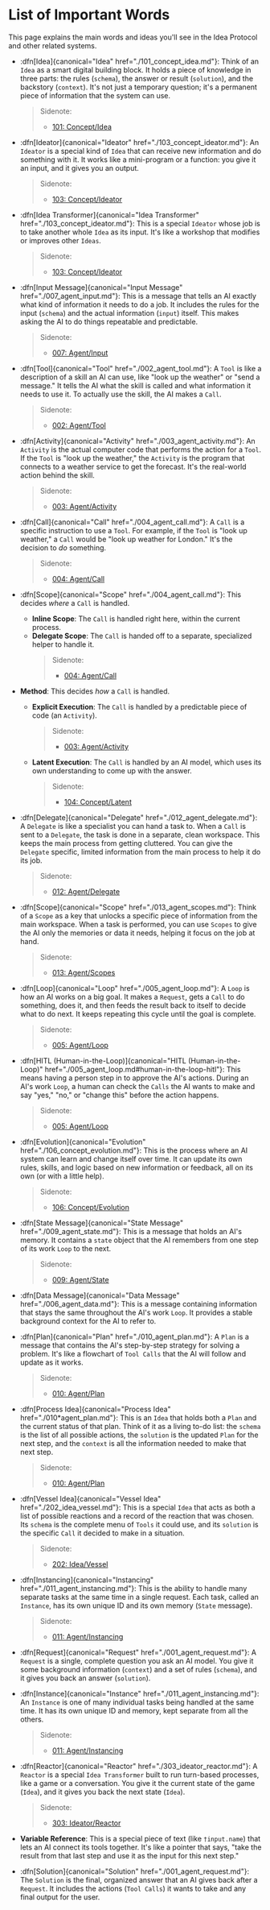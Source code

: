 # List of Important Words

This page explains the main words and ideas you'll see in the Idea Protocol and other related systems.

- :dfn[Idea]{canonical="Idea" href="./101_concept_idea.md"}: Think of an `Idea` as a smart digital building block. It holds a piece of knowledge in three parts: the rules (`schema`), the answer or result (`solution`), and the backstory (`context`). It's not just a temporary question; it's a permanent piece of information that the system can use.

  > Sidenote:
  > - [101: Concept/Idea](./101_concept_idea.md)

- :dfn[Ideator]{canonical="Ideator" href="./103_concept_ideator.md"}: An `Ideator` is a special kind of `Idea` that can receive new information and do something with it. It works like a mini-program or a function: you give it an input, and it gives you an output.

  > Sidenote:
  > - [103: Concept/Ideator](./103_concept_ideator.md)

- :dfn[Idea Transformer]{canonical="Idea Transformer" href="./103_concept_ideator.md"}: This is a special `Ideator` whose job is to take another whole `Idea` as its input. It's like a workshop that modifies or improves other `Ideas`.

  > Sidenote:
  > - [103: Concept/Ideator](./103_concept_ideator.md)

- :dfn[Input Message]{canonical="Input Message" href="./007_agent_input.md"}: This is a message that tells an AI exactly what kind of information it needs to do a job. It includes the rules for the input (`schema`) and the actual information (`input`) itself. This makes asking the AI to do things repeatable and predictable.

  > Sidenote:
  > - [007: Agent/Input](./007_agent_input.md)

- :dfn[Tool]{canonical="Tool" href="./002_agent_tool.md"}: A `Tool` is like a description of a skill an AI can use, like "look up the weather" or "send a message." It tells the AI what the skill is called and what information it needs to use it. To actually use the skill, the AI makes a `Call`.

  > Sidenote:
  > - [002: Agent/Tool](./002_agent_tool.md)

- :dfn[Activity]{canonical="Activity" href="./003_agent_activity.md"}: An `Activity` is the actual computer code that performs the action for a `Tool`. If the `Tool` is "look up the weather," the `Activity` is the program that connects to a weather service to get the forecast. It's the real-world action behind the skill.

  > Sidenote:
  > - [003: Agent/Activity](./003_agent_activity.md)

- :dfn[Call]{canonical="Call" href="./004_agent_call.md"}: A `Call` is a specific instruction to use a `Tool`. For example, if the `Tool` is "look up weather," a `Call` would be "look up weather for London." It's the decision to *do* something.

  > Sidenote:
  > - [004: Agent/Call](./004_agent_call.md)

- :dfn[Scope]{canonical="Scope" href="./004_agent_call.md"}: This decides *where* a `Call` is handled.
  - **Inline Scope**: The `Call` is handled right here, within the current process.
  - **Delegate Scope**: The `Call` is handed off to a separate, specialized helper to handle it.
    > Sidenote:
    > - [004: Agent/Call](./004_agent_call.md)

- **Method**: This decides *how* a `Call` is handled.
  - **Explicit Execution**: The `Call` is handled by a predictable piece of code (an `Activity`).

    > Sidenote:
    > - [003: Agent/Activity](./003_agent_activity.md)

  - **Latent Execution**: The `Call` is handled by an AI model, which uses its own understanding to come up with the answer.

    > Sidenote:
    > - [104: Concept/Latent](./104_concept_latent.md)

- :dfn[Delegate]{canonical="Delegate" href="./012_agent_delegate.md"}: A `Delegate` is like a specialist you can hand a task to. When a `Call` is sent to a `Delegate`, the task is done in a separate, clean workspace. This keeps the main process from getting cluttered. You can give the `Delegate` specific, limited information from the main process to help it do its job.

  > Sidenote:
  > - [012: Agent/Delegate](./012_agent_delegate.md)

- :dfn[Scope]{canonical="Scope" href="./013_agent_scopes.md"}: Think of a `Scope` as a key that unlocks a specific piece of information from the main workspace. When a task is performed, you can use `Scopes` to give the AI only the memories or data it needs, helping it focus on the job at hand.

  > Sidenote:
  > - [013: Agent/Scopes](./013_agent_scopes.md)

- :dfn[Loop]{canonical="Loop" href="./005_agent_loop.md"}: A `Loop` is how an AI works on a big goal. It makes a `Request`, gets a `Call` to do something, does it, and then feeds the result back to itself to decide what to do next. It keeps repeating this cycle until the goal is complete.

  > Sidenote:
  > - [005: Agent/Loop](./005_agent_loop.md)

- :dfn[HITL (Human-in-the-Loop)]{canonical="HITL (Human-in-the-Loop)" href="./005_agent_loop.md#human-in-the-loop-hitl"}: This means having a person step in to approve the AI's actions. During an AI's work `Loop`, a human can check the `Calls` the AI wants to make and say "yes," "no," or "change this" before the action happens.

  > Sidenote:
  > - [005: Agent/Loop](./005_agent_loop.md#human-in-the-loop-hitl)

- :dfn[Evolution]{canonical="Evolution" href="./106_concept_evolution.md"}: This is the process where an AI system can learn and change itself over time. It can update its own rules, skills, and logic based on new information or feedback, all on its own (or with a little help).

  > Sidenote:
  > - [106: Concept/Evolution](./106_concept_evolution.md)

- :dfn[State Message]{canonical="State Message" href="./009_agent_state.md"}: This is a message that holds an AI's memory. It contains a `state` object that the AI remembers from one step of its work `Loop` to the next.

  > Sidenote:
  > - [009: Agent/State](./009_agent_state.md)

- :dfn[Data Message]{canonical="Data Message" href="./006_agent_data.md"}: This is a message containing information that stays the same throughout the AI's work `Loop`. It provides a stable background context for the AI to refer to.

- :dfn[Plan]{canonical="Plan" href="./010_agent_plan.md"}: A `Plan` is a message that contains the AI's step-by-step strategy for solving a problem. It's like a flowchart of `Tool Calls` that the AI will follow and update as it works.

  > Sidenote:
  > - [010: Agent/Plan](./010_agent_plan.md)

- :dfn[Process Idea]{canonical="Process Idea" href="./010*agent_plan.md"}: This is an `Idea` that holds both a `Plan` and the current status of that plan. Think of it as a living to-do list: the `schema` is the list of all possible actions, the `solution` is the updated `Plan` for the next step, and the `context` is all the information needed to make that next step.

  > Sidenote:
  > - [010: Agent/Plan](./010_agent_plan.md)

- :dfn[Vessel Idea]{canonical="Vessel Idea" href="./202_idea_vessel.md"}: This is a special `Idea` that acts as both a list of possible reactions and a record of the reaction that was chosen. Its `schema` is the complete menu of `Tools` it could use, and its `solution` is the specific `Call` it decided to make in a situation.

  > Sidenote:
  > - [202: Idea/Vessel](./202_idea_vessel.md)

- :dfn[Instancing]{canonical="Instancing" href="./011_agent_instancing.md"}: This is the ability to handle many separate tasks at the same time in a single request. Each task, called an `Instance`, has its own unique ID and its own memory (`State` message).

  > Sidenote:
  > - [011: Agent/Instancing](./011_agent_instancing.md)

- :dfn[Request]{canonical="Request" href="./001_agent_request.md"}: A `Request` is a single, complete question you ask an AI model. You give it some background information (`context`) and a set of rules (`schema`), and it gives you back an answer (`solution`).

- :dfn[Instance]{canonical="Instance" href="./011_agent_instancing.md"}: An `Instance` is one of many individual tasks being handled at the same time. It has its own unique ID and memory, kept separate from all the others.

  > Sidenote:
  > - [011: Agent/Instancing](./011_agent_instancing.md)

- :dfn[Reactor]{canonical="Reactor" href="./303_ideator_reactor.md"}: A `Reactor` is a special `Idea Transformer` built to run turn-based processes, like a game or a conversation. You give it the current state of the game (`Idea`), and it gives you back the next state (`Idea`).

  > Sidenote:
  > - [303: Ideator/Reactor](./303_ideator_reactor.md)

- **Variable Reference**: This is a special piece of text (like `†input.name`) that lets an AI connect its tools together. It's like a pointer that says, "take the result from that last step and use it as the input for this next step."

- :dfn[Solution]{canonical="Solution" href="./001_agent_request.md"}: The `Solution` is the final, organized answer that an AI gives back after a `Request`. It includes the actions (`Tool Calls`) it wants to take and any final output for the user.
